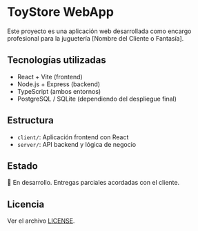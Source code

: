 # ToyStore WebApp

Este proyecto es una aplicación web desarrollada como encargo profesional para la juguetería [Nombre del Cliente o Fantasía].

## Tecnologías utilizadas

- React + Vite (frontend)
- Node.js + Express (backend)
- TypeScript (ambos entornos)
- PostgreSQL / SQLite (dependiendo del despliegue final)

## Estructura

- `client/`: Aplicación frontend con React
- `server/`: API backend y lógica de negocio

## Estado

🚧 En desarrollo. Entregas parciales acordadas con el cliente.

## Licencia

Ver el archivo [LICENSE](./LICENSE.txt).